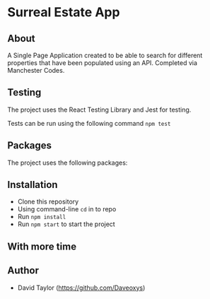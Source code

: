 # Surreal Estate App

## About

A Single Page Application created to be able to search for different properties that have been populated using an API. Completed via Manchester Codes.

## Testing

The project uses the React Testing Library and Jest for testing.

Tests can be run using the following command `npm test`

## Packages

The project uses the following packages:

## Installation

- Clone this repository
- Using command-line `cd` in to repo
- Run `npm install`
- Run `npm start` to start the project

## With more time

## Author

- David Taylor (https://github.com/Daveoxys)
